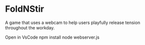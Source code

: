 # FoldNStir
 A game that uses a webcam to help users playfully release tension throughout the workday.

Open in VsCode
npm install
node webserver.js
